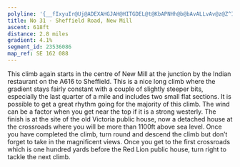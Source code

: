 ```yaml
---
polyline: '{__fIxyuIr@Uj@ADEXAHGJAH@HITGDEL@t@KbAPNHh@b@bAvALLvAv@z@Z^IvAGpAOJALBrAKHKJHLE`@Hf@B|@?ZEZMr@g@x@aAb@a@lA_BpAyAVQf@GDFn@X`@Vt@ThAd@V@lBEJBlAIb@?z@OXIl@E^QbAo@JGBKdA_A`AgAV_@Ti@DWDo@@sCDYNw@Vk@R_@l@UrA_@HIt@a@VUXMDGf@IHGf@Mt@MR?v@_@p@a@x@q@b@{@t@u@t@k@t@[lDy@tAk@p@SPSN[J[P{@n@yAb@yANY\]JGXEj@XhAd@HFH@b@PdAZ|Aj@VA^I\[V]`AqBj@_BVgATwA?SVyB@UHa@Vs@Pw@HOPkA@UAYDg@SoFd@gEJe@RqA@g@PcBBk@JwA?a@Fe@DI@]AOEUCEAIHc@K}DDg@b@_ARIHQBOt@y@RYHE~@kAn@}@FMb@]j@?JBf@HNFr@p@dAnAJRHV`@lBj@zCLXJJJDL?TKpAmApEcDl@i@p@s@fBqAd@_@n@o@fAuAfBmB'
title: No 31 - Sheffield Road, New Mill 
ascent: 618ft
distance: 2.8 miles
gradient: 4.1%
segment_id: 23536086
map_ref: SE 162 088
---
```


This climb again starts in the centre of New Mill at the junction by the Indian restaurant on
the A616 to Sheffield. This is a nice long climb where the gradient stays fairly constant with
a couple of slightly steeper bits, especially the last quarter of a mile and includes two small
flat sections. It is possible to get a great rhythm going for the majority of this climb. The
wind can be a factor when you get near the top if it is a strong westerly. The finish is at the
site of the old Victoria public house, now a detached house at the crossroads where you will
be more than 1100ft above sea level. Once you have completed the climb, turn round and
descend the climb but don’t forget to take in the magnificent views. Once you get to the
first crossroads which is one hundred yards before the Red Lion public house, turn right to
tackle the next climb.


